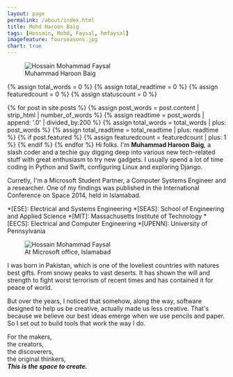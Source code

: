 ```yaml
---
layout: page
permalink: /about/index.html
title: Mohd Haroon Baig
tags: [Hossain, Mohd, Faysal, hmfaysal]
imagefeature: fourseasons.jpg
chart: true
---
```

<figure>
  <img src="{{ site.url }}/images/MyPic.jpg" alt="Hossain Mohammad Faysal">
  <figcaption>Muhammad Haroon Baig</figcaption>
</figure>

{% assign total_words = 0 %}
{% assign total_readtime = 0 %}
{% assign featuredcount = 0 %}
{% assign statuscount = 0 %}

{% for post in site.posts %}
    {% assign post_words = post.content | strip_html | number_of_words %}
    {% assign readtime = post_words | append: '.0' | divided_by:200 %}
    {% assign total_words = total_words | plus: post_words %}
    {% assign total_readtime = total_readtime | plus: readtime %}
    {% if post.featured %}
    {% assign featuredcount = featuredcount | plus: 1 %}
    {% endif %}
{% endfor %}
Hi folks. I'm **Muhammad Haroon Baig**, a slash coder and a techie guy digging deep into various new tech-related stuff with great enthusiasm to try new gadgets. I usually spend a lot of time coding in Python and Swift, configuring Linux and exploring Django.

Curretly, I'm a Microsoft Student Partner, a Computer Systems Engineer and a researcher. One of my findings was published in the International Conference on Space 2014, held in Islamabad. 

*[ESE]: Electrical and Systems Engineering
*[SEAS]: School of Engineering and Applied Science
*[MIT]: Massachusetts Institute of Technology
*[EECS]: Electrical and Computer Engineering
*[UPENN]: University of Pennsylvania

<figure>
	<img src="{{ site.url }}/images/Microsoft_pic.jpg" alt="Hossain Mohammad Faysal">
	<figcaption>At Microsoft office, Islamabad</figcaption>
</figure>

I was born in Pakistan, which is one of the loveliest countries with natures best gifts. From snowy peaks to vast deserts. It has shown the will and strength to fight worst terrorism of recent times and has contained it for peace of world.

But over the years, I noticed that somehow, along the way, software designed to help us be creative, actually made us less creative. That's because we believe our best ideas emerge when we use pencils and paper.
So I set out to build tools that work the way I do.


For
the makers,  
the creators,  
the discoverers,  
the original thinkers,  
***This is the space to create.***